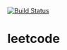 [![Build Status](https://travis-ci.com/SinCatGit/leetcode.svg?branch=master)](https://travis-ci.com/SinCatGit/leetcode)

# leetcode
